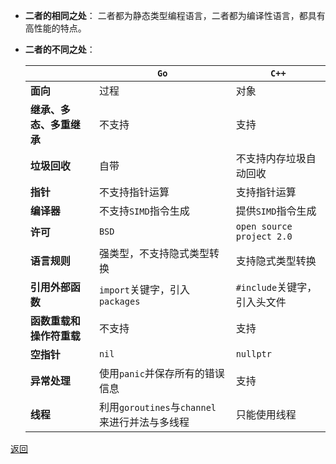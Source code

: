 
- **二者的相同之处**：
	二者都为静态类型编程语言，二者都为编译性语言，都具有高性能的特点。
- **二者的不同之处**：
	
	|| **`Go`** | **`C++`**
	| - | - | -
	| **面向** | 过程 | 对象
	| **继承、多态、多重继承** | 不支持 | 支持
	| **垃圾回收** | 自带 | 不支持内存垃圾自动回收
	| **指针** | 不支持指针运算 | 支持指针运算
	| **编译器** | 不支持`SIMD`指令生成 | 提供`SIMD`指令生成
	| **许可** | `BSD` | `open source project 2.0`
	| **语言规则** | 强类型，不支持隐式类型转换 | 支持隐式类型转换 
	| **引用外部函数** | `import`关键字，引入`packages` | `#include`关键字，引入头文件
	| **函数重载和操作符重载** | 不支持 | 支持
	| **空指针** | `nil` | `nullptr`
	| **异常处理** | 使用`panic`并保存所有的错误信息 | 支持
	| **线程** | 利用`goroutines`与`channel`来进行并法与多线程 | 只能使用线程

[返回](C++语言对比/readme)